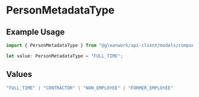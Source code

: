 # PersonMetadataType

## Example Usage

```typescript
import { PersonMetadataType } from "@gleanwork/api-client/models/components";

let value: PersonMetadataType = "FULL_TIME";
```

## Values

```typescript
"FULL_TIME" | "CONTRACTOR" | "NON_EMPLOYEE" | "FORMER_EMPLOYEE"
```